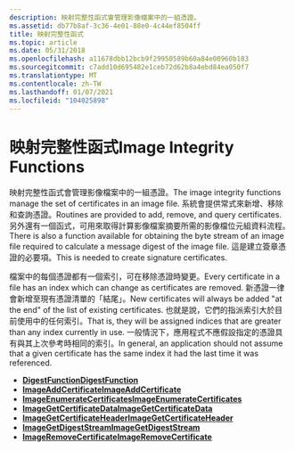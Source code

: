```yaml
---
description: 映射完整性函式會管理影像檔案中的一組憑證。
ms.assetid: db77b8af-3c36-4e01-88e0-4c44ef8504ff
title: 映射完整性函式
ms.topic: article
ms.date: 05/31/2018
ms.openlocfilehash: a11678dbb12bcb9f29950589b60a84e00960b183
ms.sourcegitcommit: c7add10d695482e1ceb72d62b8a4ebd84ea050f7
ms.translationtype: MT
ms.contentlocale: zh-TW
ms.lasthandoff: 01/07/2021
ms.locfileid: "104025898"
---
```

# <a name="image-integrity-functions"></a><span data-ttu-id="2b9b0-103">映射完整性函式</span><span class="sxs-lookup"><span data-stu-id="2b9b0-103">Image Integrity Functions</span></span>

<span data-ttu-id="2b9b0-104">映射完整性函式會管理影像檔案中的一組憑證。</span><span class="sxs-lookup"><span data-stu-id="2b9b0-104">The image integrity functions manage the set of certificates in an image file.</span></span> <span data-ttu-id="2b9b0-105">系統會提供常式來新增、移除和查詢憑證。</span><span class="sxs-lookup"><span data-stu-id="2b9b0-105">Routines are provided to add, remove, and query certificates.</span></span> <span data-ttu-id="2b9b0-106">另外還有一個函式，可用來取得計算影像檔案摘要所需的影像檔位元組資料流程。</span><span class="sxs-lookup"><span data-stu-id="2b9b0-106">There is also a function available for obtaining the byte stream of an image file required to calculate a message digest of the image file.</span></span> <span data-ttu-id="2b9b0-107">這是建立簽章憑證的必要項。</span><span class="sxs-lookup"><span data-stu-id="2b9b0-107">This is needed to create signature certificates.</span></span>

<span data-ttu-id="2b9b0-108">檔案中的每個憑證都有一個索引，可在移除憑證時變更。</span><span class="sxs-lookup"><span data-stu-id="2b9b0-108">Every certificate in a file has an index which can change as certificates are removed.</span></span> <span data-ttu-id="2b9b0-109">新憑證一律會新增至現有憑證清單的「結尾」。</span><span class="sxs-lookup"><span data-stu-id="2b9b0-109">New certificates will always be added "at the end" of the list of existing certificates.</span></span> <span data-ttu-id="2b9b0-110">也就是說，它們的指派索引大於目前使用中的任何索引。</span><span class="sxs-lookup"><span data-stu-id="2b9b0-110">That is, they will be assigned indices that are greater than any index currently in use.</span></span> <span data-ttu-id="2b9b0-111">一般情況下，應用程式不應假設指定的憑證具有與其上次參考時相同的索引。</span><span class="sxs-lookup"><span data-stu-id="2b9b0-111">In general, an application should not assume that a given certificate has the same index it had the last time it was referenced.</span></span>

-   [<span data-ttu-id="2b9b0-112">**DigestFunction**</span><span class="sxs-lookup"><span data-stu-id="2b9b0-112">**DigestFunction**</span></span>](/windows/desktop/api/Imagehlp/nc-imagehlp-digest_function)
-   [<span data-ttu-id="2b9b0-113">**ImageAddCertificate**</span><span class="sxs-lookup"><span data-stu-id="2b9b0-113">**ImageAddCertificate**</span></span>](/windows/desktop/api/Imagehlp/nf-imagehlp-imageaddcertificate)
-   [<span data-ttu-id="2b9b0-114">**ImageEnumerateCertificates**</span><span class="sxs-lookup"><span data-stu-id="2b9b0-114">**ImageEnumerateCertificates**</span></span>](/windows/desktop/api/Imagehlp/nf-imagehlp-imageenumeratecertificates)
-   [<span data-ttu-id="2b9b0-115">**ImageGetCertificateData**</span><span class="sxs-lookup"><span data-stu-id="2b9b0-115">**ImageGetCertificateData**</span></span>](/windows/desktop/api/Imagehlp/nf-imagehlp-imagegetcertificatedata)
-   [<span data-ttu-id="2b9b0-116">**ImageGetCertificateHeader**</span><span class="sxs-lookup"><span data-stu-id="2b9b0-116">**ImageGetCertificateHeader**</span></span>](/windows/desktop/api/Imagehlp/nf-imagehlp-imagegetcertificateheader)
-   [<span data-ttu-id="2b9b0-117">**ImageGetDigestStream**</span><span class="sxs-lookup"><span data-stu-id="2b9b0-117">**ImageGetDigestStream**</span></span>](/windows/desktop/api/Imagehlp/nf-imagehlp-imagegetdigeststream)
-   [<span data-ttu-id="2b9b0-118">**ImageRemoveCertificate**</span><span class="sxs-lookup"><span data-stu-id="2b9b0-118">**ImageRemoveCertificate**</span></span>](/windows/desktop/api/Imagehlp/nf-imagehlp-imageremovecertificate)

 

 



